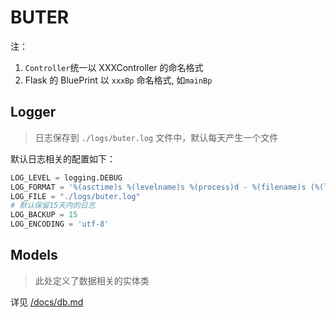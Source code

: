# BUTER

注：

1. `Controller`统一以 XXXController 的命名格式
2. Flask 的 BluePrint 以 `xxxBp` 命名格式, 如`mainBp`

## Logger
> 日志保存到 `./logs/buter.log` 文件中，默认每天产生一个文件

默认日志相关的配置如下：

```python
LOG_LEVEL = logging.DEBUG
LOG_FORMAT = '%(asctime)s %(levelname)s %(process)d - %(filename)s (%(lineno)d) : %(message)s'
LOG_FILE = "./logs/buter.log"
# 默认保留15天内的日志
LOG_BACKUP = 15
LOG_ENCODING = 'utf-8'
```

## Models
> 此处定义了数据相关的实体类

详见 [/docs/db.md](../docs/db.md)
